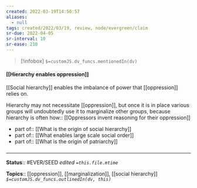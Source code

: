 ```yaml
---
created: 2022-03-19T14:50:57 
aliases:
  - null
tags: created/2022/03/19, review, node/evergreen/claim
sr-due: 2022-04-05
sr-interval: 10
sr-ease: 210
---
```

> [!infobox]
`$=customJS.dv_funcs.mentionedIn(dv)`

#### [[Hierarchy enables oppression]] 

[[Social hierarchy]] enables the imbalance of power that [[oppression]] relies on. 

Hierarchy may not necessitate [[oppression]], but once it is in place various groups will undoubtedly use it to marginalize other groups, because hierarchy is often
how:: [[Oppressors invent reasoning for their oppression]]

- part of:: [[What is the origin of social hierarchy]]
- part of:: [[What enables large scale social order]]
- part of:: [[What is the origin of patriarchy]]

### <hr class="footnote"/>

**Status**:: #EVER/SEED 
*edited `=this.file.mtime`*

**Topics**:: [[oppression]], [[marginalization]], [[social hierarchy]]
*`$=customJS.dv_funcs.outlinedIn(dv, this)`*
